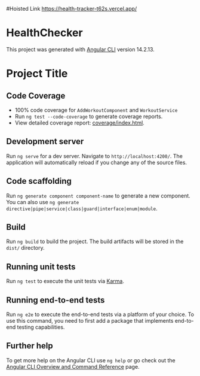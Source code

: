 
#Hoisted Link
https://health-tracker-t62s.vercel.app/
# HealthChecker

This project was generated with [Angular CLI](https://github.com/angular/angular-cli) version 14.2.13.

# Project Title

## Code Coverage
- 100% code coverage for `AddWorkoutComponent` and `WorkoutService`
- Run `ng test --code-coverage` to generate coverage reports.
- View detailed coverage report: [coverage/index.html](coverage/index.html).

## Development server

Run `ng serve` for a dev server. Navigate to `http://localhost:4200/`. The application will automatically reload if you change any of the source files.

## Code scaffolding

Run `ng generate component component-name` to generate a new component. You can also use `ng generate directive|pipe|service|class|guard|interface|enum|module`.

## Build

Run `ng build` to build the project. The build artifacts will be stored in the `dist/` directory.

## Running unit tests

Run `ng test` to execute the unit tests via [Karma](https://karma-runner.github.io).

## Running end-to-end tests

Run `ng e2e` to execute the end-to-end tests via a platform of your choice. To use this command, you need to first add a package that implements end-to-end testing capabilities.

## Further help

To get more help on the Angular CLI use `ng help` or go check out the [Angular CLI Overview and Command Reference](https://angular.io/cli) page.
